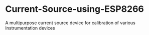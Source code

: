 # Current-Source-using-ESP8266
A multipurpose current source device for calibration of various Instrumentation devices
